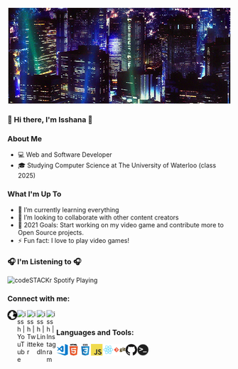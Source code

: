 <p align="center">
  <img src="head.gif">
</p>

### 🌸 Hi there, I'm Isshana 🌸

### About Me
- 💻 Web and Software Developer
- 🎓 Studying Computer Science at The University of Waterloo (class 2025)

### What I'm Up To
- 🌱 I’m currently learning everything 
- 👯 I’m looking to collaborate with other content creators
- 🥅 2021 Goals: Start working on my video game and contribute more to Open Source projects.
- ⚡ Fun fact: I love to play video games!

### 🎧 I'm Listening to 🎧
<img src="https://now-playing-spotify-ecru.vercel.app/api/spotify" alt="codeSTACKr Spotify Playing" width="350" />

### Connect with me:
<img align="left" alt="iissh.com" width="22px" src="https://raw.githubusercontent.com/iconic/open-iconic/master/svg/globe.svg" /> 
<img align="left" alt="issh | YouTube" width="22px" src="https://cdn.jsdelivr.net/npm/simple-icons@v3/icons/youtube.svg" /> 
<img align="left" alt="issh | Twitter" width="22px" src="https://cdn.jsdelivr.net/npm/simple-icons@v3/icons/twitter.svg" />
<img align="left" alt="issh | LinkedIn" width="22px" src="https://cdn.jsdelivr.net/npm/simple-icons@v3/icons/linkedin.svg" />
<img align="left" alt="issh | Instagram" width="22px" src="https://cdn.jsdelivr.net/npm/simple-icons@v3/icons/instagram.svg" />
<br />

### Languages and Tools:
<img align="left" alt="Visual Studio Code" width="26px" src="https://raw.githubusercontent.com/github/explore/80688e429a7d4ef2fca1e82350fe8e3517d3494d/topics/visual-studio-code/visual-studio-code.png" />
<img align="left" alt="HTML5" width="26px" src="https://raw.githubusercontent.com/github/explore/80688e429a7d4ef2fca1e82350fe8e3517d3494d/topics/html/html.png" />
<img align="left" alt="CSS3" width="26px" src="https://raw.githubusercontent.com/github/explore/80688e429a7d4ef2fca1e82350fe8e3517d3494d/topics/css/css.png" />
<img align="left" alt="JavaScript" width="26px" src="https://raw.githubusercontent.com/github/explore/80688e429a7d4ef2fca1e82350fe8e3517d3494d/topics/javascript/javascript.png" />
<img align="left" alt="React" width="26px" src="https://raw.githubusercontent.com/github/explore/80688e429a7d4ef2fca1e82350fe8e3517d3494d/topics/react/react.png" />
<img align="left" alt="Git" width="26px" src="https://raw.githubusercontent.com/github/explore/80688e429a7d4ef2fca1e82350fe8e3517d3494d/topics/git/git.png" />
<img align="left" alt="GitHub" width="26px" src="https://raw.githubusercontent.com/github/explore/78df643247d429f6cc873026c0622819ad797942/topics/github/github.png" />
<img align="left" alt="Terminal" width="26px" src="https://raw.githubusercontent.com/github/explore/80688e429a7d4ef2fca1e82350fe8e3517d3494d/topics/terminal/terminal.png" />

<!--
**iissh/iissh** is a ✨ _special_ ✨ repository because its `README.md` (this file) appears on your GitHub profile.

Here are some ideas to get you started:

- 🔭 I’m currently working on ...
- 🌱 I’m currently learning ...
- 👯 I’m looking to collaborate on ...
- 🤔 I’m looking for help with ...
- 💬 Ask me about ...
- 📫 How to reach me: iissh.contact@gmail.com
- 😄 Pronouns: she/her
- ⚡ Fun fact: ...

About Me:
- Software Developer
- Studying  CS (get full degree)

What I am Working on:
- 

Reach Me:

What I'm Listening to:
-->

